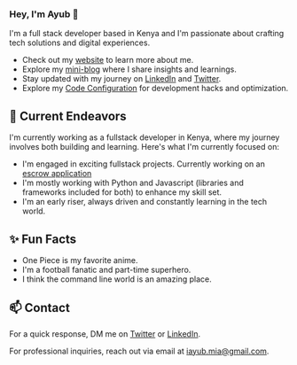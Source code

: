 ### Hey, I'm Ayub 👋 

I'm a full stack developer based in Kenya and I'm passionate about crafting tech solutions and digital experiences. 

- Check out my [website](https://portfolio-ayub-ian.vercel.app/) to learn more about me.
- Explore my [mini-blog]() where I share insights and learnings.
- Stay updated with my journey on [LinkedIn](https://www.linkedin.com/in/ayub-ian) and [Twitter](https://x.com/ianayub).
- Explore my [Code Configuration]() for development hacks and optimization.

## 🔭 Current Endeavors 

I'm currently working as a fullstack developer in Kenya, where my journey involves both building and learning. Here's what I'm currently focused on:

- I'm engaged in exciting fullstack projects. Currently  working on an [escrow application](https://github.com/Ayub-Ian/pigeon-pay)
- I'm mostly working with Python and Javascript (libraries and frameworks included for both) to enhance my skill set.
- I'm an early riser, always driven and constantly learning in the tech world.

## ✨ Fun Facts 

- One Piece is my favorite anime.
- I'm a football fanatic and part-time superhero.
- I think the command line world is an amazing place.

## 📫 Contact

 For a quick response, DM me on [Twitter](https://x.com/ianayub) or [LinkedIn](https://www.linkedin.com/in/ayub-ian). 
 
 For professional inquiries, reach out via email at [iayub.mia@gmail.com](mailto:iayub.mia@gmail.com). 
